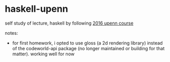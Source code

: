 # haskell-upenn


self study of lecture, haskell by following [2016 upenn course](https://www.seas.upenn.edu/~cis194/fall16/index.html)

notes:
- for first homework, i opted to use gloss (a 2d rendering library) instead of the codeworld-api package (no longer maintained or building for that matter). working well for now

